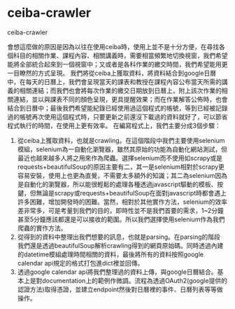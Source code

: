 # ceiba-crawler
ceiba-crawler

會想這麼做的原因是因為以往在使用ceiba時，使用上並不是十分方便，在尋找各個科目的相關作業、課程內容、相關講義時，需要相當頻繁地切換視窗，我們希望能將全部統合起來到一個視窗中；又或者是各科作業的繳交時間，我們希望能用更一目瞭然的方式呈現。
我們將從ceiba上獲取資料，將資料結合到google日曆中，在每天的日曆上，我們會呈現當天的課表和教授在課程內容公布當天所需的講義的相關連結；而我們也會將每次作業的繳交日期放到日曆上，附上該次作業的相關連結，並以與課表不同的顏色呈現，更具提醒效果；而在作業解答公佈時，也會結合到日曆中；最後我們希望能紀錄已經使用過這個程式的帳號，等到已經被記錄過的帳號再次使用這個程式時，只要更新之前還沒下載過的資料就好了，可以節省程式執行的時間，在使用上更有效率。
在編寫程式上，我們主要分成3個步驟：
1.	從ceiba上獲取資料，也就是crawling。在這個階段中我們主要使用selenium
模組，selenium為一自動化瀏覽器，雖然其原始的功能為自動化網站測試，但最近也越來越多人將之用來作為爬蟲。選擇selenium而不使用如scrapy或是requests+beautifulSoup的原因主要有二，其一是selenium相對於scrapy更容易安裝，使用上也更為直覺，不需要太多額外的知識；其二為selenium因為是自動化的瀏覽器，所以能很輕鬆的處理各種透過javascript驅動的模板、按鍵，但無論是scrapy或requests+beautifulSoup在面對javascript時都會遇上許多困難，增加開發時的困難。當然，相對於其他實作方法，selenium的效率差非常多，可是考量到我們的目的，即時性並不是我們首要的需求，1~2分鐘甚至5分鐘應該都還是可以接收的範圍。所以我們選擇使用selenium作為我們爬蟲的實作方法。
2.	從得到的資料中整理出我們想要的訊息，也就是parsing。在parsing的階段
我們還是透過beautifulSoup解析crawling得到的網頁原始碼。同時透過內建的datetime模組處理時間相關的資料，最後將所有的資料按照google calendar api規定的格式打包進dict裡並回傳。
3.	透過google calendar api將我們整理過的資料上傳，與google日曆結合。基
本上是對documentation上的範例作微調。流程為透過OAuth2(google提供的認證方法)取得憑證，並建立endpoint然後對日曆裡的事件、日曆列表等等做操作。
